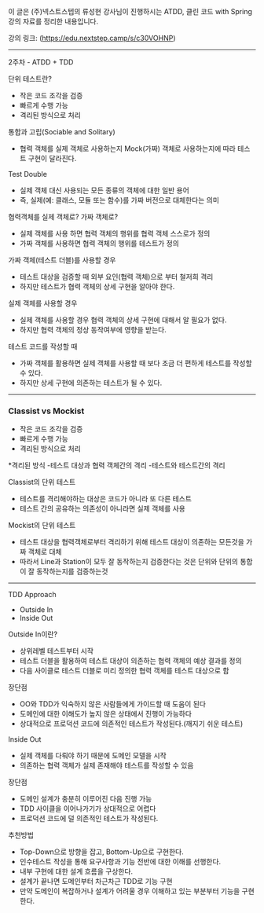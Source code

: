 이 글은 (주)넥스트스텝의 류성현 강사님이 진행하시는 ATDD, 클린 코드 with Spring 강의 자료를 정리한 내용입니다.

강의 링크: (https://edu.nextstep.camp/s/c30VOHNP)

--- 

2주차 - ATDD + TDD

단위 테스트란?
- 작은 코드 조각을 검증
- 빠르게 수행 가능
- 격리된 방식으로 처리

통합과 고립(Sociable and Solitary)
- 협력 객체를 실제 객체로 사용하는지 Mock(가짜) 객체로 사용하는지에 따라 테스트 구현이 달라진다.

Test Double
- 실제 객체 대신 사용되는 모든 종류의 객체에 대한 일반 용어
- 즉, 실제(예: 클래스, 모듈 또는 함수)를 가짜 버전으로 대체한다는 의미

협력객체를 실제 객체로? 가짜 객체로?
- 실제 객체를 사용 하면 협력 객체의 행위를 협력 객체 스스로가 정의
- 가짜 객체를 사용하면 협력 객체의 행위를 테스트가 정의

가짜 객체(테스트 더블)를 사용할 경우
- 테스트 대상을 검증할 때 외부 요인(협력 객체)으로 부터 철저희 격리
- 하지만 테스트가 협력 객체의 상세 구현을 알아야 한다.

실제 객체를 사용할 경우
- 실제 객체를 사용할 경우 협력 객체의 상세 구현에 대해서 알 필요가 없다.
- 하지만 협력 객체의 정상 동작여부에 영향을 받는다.

테스트 코드를 작성할 때
- 가짜 객체를 활용하면 실제 객체를 사용할 때 보다 조금 더 편하게 테스트를 작성할 수 있다.
- 하지만 상세 구현에 의존하는 테스트가 될 수 있다.

---

### Classist vs Mockist
- 작은 코드 조각을 검증
- 빠르게 수행 가능
- 격리된 방식으로 처리

*격리된 방식
-테스트 대상과 협력 객체간의 격리
-테스트와 테스트간의 격리

Classist의 단위 테스트
- 테스트를 격리해야하는 대상은 코드가 아니라 또 다른 테스트
- 테스트 간의 공유하는 의존성이 아니라면 실제 객체를 사용

Mockist의 단위 테스트
- 테스트 대상을 협력객체로부터 격리하기 위해 테스트 대상이 의존하는 모든것을 가짜 객체로 대체
- 따라서 Line과 Station이 모두 잘 동작하는지 검증한다는 것은 단위와 단위의 통합이 잘 동작하는지를 검증하는것

---

TDD Approach
- Outside In
- Inside Out

Outside In이란?
- 상위레벨 테스트부터 시작
- 테스트 더블을 활용하여 테스트 대상이 의존하는 협력 객체의 예상 결과를 정의
- 다음 사이클로 테스트 더블로 미리 정의한 협력 객체를 테스트 대상으로 함

장단점
- OO와 TDD가 익숙하지 않은 사람들에게 가이드할 때 도움이 된다
- 도메인에 대한 이해도가 높지 않은 상태에서 진행이 가능하다
- 상대적으로 프로덕션 코드에 의존적인 테스트가 작성된다.(깨지기 쉬운 테스트)

Inside Out
- 실제 객체를 다뤄야 하기 때문에 도메인 모델을 시작
- 의존하는 협력 객체가 실제 존재해야 테스트를 작성할 수 있음

장단점
- 도메인 설계가 충분히 이루어진 다음 진행 가능
- TDD 사이클을 이어나가기가 상대적으로 어렵다
- 프로덕션 코드에 덜 의존적인 테스트가 작성된다.

추천방법
- Top-Down으로 방향을 잡고, Bottom-Up으로 구현한다.
- 인수테스트 작성을 통해 요구사항과 기능 전반에 대한 이해를 선행한다.
- 내부 구현에 대한 설계 흐름을 구상한다.
- 설계가 끝나면 도메인부터 차근차근 TDD로 기능 구현
- 만약 도메인이 복잡하거나 설계가 어려울 경우 이해하고 있는 부분부터 기능을 구현한다.

